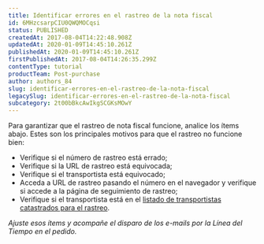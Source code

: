```yaml
---
title: Identificar errores en el rastreo de la nota fiscal
id: 6MHzcsarpCIU0QWQMOCqsi
status: PUBLISHED
createdAt: 2017-08-04T14:22:48.908Z
updatedAt: 2020-01-09T14:45:10.261Z
publishedAt: 2020-01-09T14:45:10.261Z
firstPublishedAt: 2017-08-04T14:26:35.299Z
contentType: tutorial
productTeam: Post-purchase
author: authors_84
slug: identificar-errores-en-el-rastreo-de-la-nota-fiscal
legacySlug: identificar-errores-en-el-rastreo-de-la-nota-fiscal
subcategory: 2t00bBkcAwIkgSCGKsMOwY
---
```


Para garantizar que el rastreo de nota fiscal funcione, analice los ítems abajo. Estes son los principales motivos para que el rastreo no funcione bien:

- Verifique si el número de rastreo está errado;
- Verifique si la URL de rastreo está equivocada;
- Verifique si el transportista está equivocado;
- Acceda a URL de rastreo pasando el número en el navegador y verifique si accede a la página de seguimiento de rastreo;
- Verifique si el transportista está en el [listado de transportistas catastrados para el rastreo](/es/faq/cuales-transportistas-ponen-a-disposicion-el-rastreo-de-flete "listado de transportistas catastrados para el rastreo").

_Ajuste esos ítems y acompañe el disparo de los e-mails por la Línea del Tiempo en el pedido._
